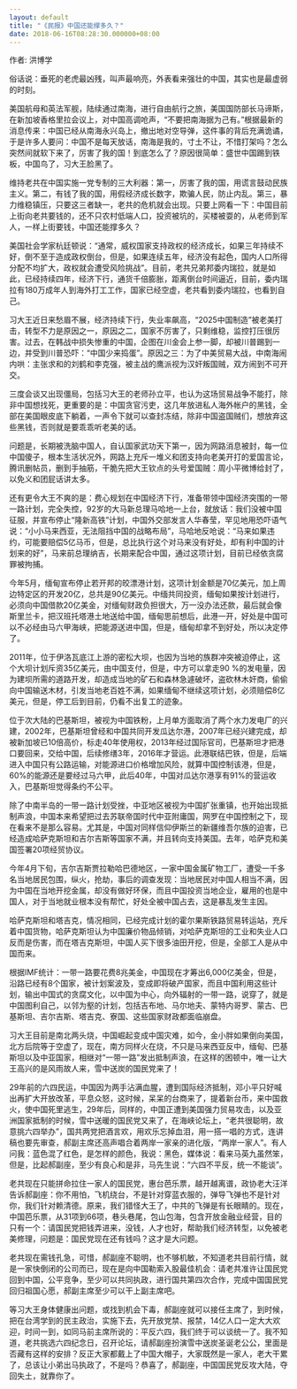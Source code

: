 ```yaml
---
layout: default
title: "《民报》中国还能撑多久？"
date: 2018-06-16T08:28:30.000000+08:00
---
```


作者: 洪博学

俗话说：垂死的老虎最凶残，叫声最响亮，外表看来强壮的中国，其实也是最虚弱的时刻。

美国航母和英法军舰，陆续通过南海，进行自由航行之旅，美国国防部长马谛斯，在新加坡香格里拉会议上，对中国高调呛声，“不要把南海据为己有。”根据最新的消息传来：中国已经从南海永兴岛上，撤出地对空导弹，这件事的背后充满诡谲，于是许多人要问：中国不是每天放话，南海是我的，寸土不让，不惜打架吗？怎么突然间就软下来了，厉害了我的国！到底怎么了？原因很简单：盛世中国踢到铁板，中国鸟了，习大王脸黑了。

维持老共在中国实施一党专制的三大利器：第一，厉害了我的国，用谎言鼓动民族主义。第二，有钱了我的国，用假经济成长数字，欺骗人民，防止内乱。第三，暴力维稳镇压，只要这三者缺一，老共的危机就会出现。只要上网看一下：中国目前上街向老共要钱的，还不只农村低端人口，投资被坑的，买楼被耍的，从老师到军人，一样上街要钱，中国还能撑多久？

美国社会学家杭廷顿说：“通常，威权国家支持政权的经济成长，如果三年持续不好，倒不至于造成政权倒台，但是，如果连续五年，经济没有起色，国内人口所得分配不均扩大，政权就会遭受风险挑战”。目前，老共兄弟邦委内瑞拉，就是如此，已经持续四年，经济下行，通货千倍膨胀，距离倒台时间逼近，目前，委内瑞拉有180万成年人到海外打工工作，国家已经空虚，老共看到委内瑞拉，也看到自己。

习大王近日来愁眉不展，经济持续下行，失业率飙高，“2025中国制造”被老美打击，转型不力是原因之一，原因之二，国家不厉害了，只剩维稳，监控打压很厉害。过去，在韩战中损失惨重的中国，企图在川金会上参一脚，却被川普踢到一边，并受到川普恐吓：“中国少来捣蛋”。原因之三：为了中美贸易大战，中南海闹内哄：主张求和的刘鹤和李克强，被主战的鹰派视为汉奸叛国贼，双方闹到不可开交。

三度会谈又出现僵局，包括习大王的老师孙立平，也认为这场贸易战争不能打，除非中国想找死，更重要的是：中国贪官污吏，这几年放进私人海外帐户的黑钱，全部在美国眼皮底下躺着，一声令下就可以查封冻结，除非中国盗国贼们，想放弃这些黑钱，否则就是要乖乖听老美的话。

问题是，长期被洗脑中国人，自认国家武功天下第一，因为网路消息被封，每一位中国傻子，根本生活状况外，网路上充斥一堆义和团支持向老美开打的爱国言论，腾讯删帖员，删到手抽筋，干脆先把大王钦点的头号爱国贼：周小平微博给封了，以免义和团屁话讲太多。

还有更令大王不爽的是：费心规划在中国经济下行，准备带领中国经济突围的一带一路计划，完全失控，92岁的大马新总理马哈地一上台，就放话：我们没被中国征服，并宣布停止“隆新高铁”计划，中国外交部发言人华春莹，罕见地用恐吓语气说：“小小马来西亚，无法阻挡中国的战略布局”，马哈地反呛说：“马来如果违约，可能要赔偿5亿马币，但是，总比执行这个对马来没有好处，却有利中国的计划来的好”，马来前总理纳吉，长期来配合中国，通过这项计划，目前已经依贪腐罪被拘捕。

今年5月，缅甸宣布停止若开邦的皎漂港计划，这项计划金额是70亿美元，加上周边特定区的开发20亿，总共是90亿美元。中缅共同投资，缅甸如果按计划进行，必须向中国借款20亿美金，对缅甸财政负担很大，万一没办法还款，最后就会像斯里兰卡，把汉班托塔港土地送给中国，缅甸思前想后，此港一开，好处是中国可以不必经由马六甲海峡，把能源送进中国，但是，缅甸却拿不到好处，所以决定停了。

2011年，位于伊洛瓦底江上游的密松大坝，也因为当地的族群冲突被迫停止，这个大坝计划斥资35亿美元，由中国支付，但是，中方可以拿走90 %的发电量，因为建坝所需的道路开发，却造成当地的矿石和森林急遽破坏，盗砍林木奸商，偷偷向中国输送木材，引发当地老百姓不满，如果缅甸不继续这项计划，必须赔偿8亿美元，但是，停工后到目前，仍看不出复工的迹象。

位于次大陆的巴基斯坦，被视为中国铁粉，上月单方面取消了两个水力发电厂的兴建，2002年，巴基斯坦曾经和中国共同开发瓜达尔港，2007年已经兴建完成，却被新加坡已10倍高价，标走40年使用权，2013年经过国际官司，巴基斯坦才把港口要回来，交给中国，后续修缮3年，2016年才营运。此港联结巴铁，但是，后端进入中国只有公路运输，对能源进口价格增加风险，就算中国控制该港，但是，60%的能源还是要经过马六甲，此后40年，中国对瓜达尔港享有91%的营运收入，巴基斯坦觉得条约不公平。

除了中南半岛的一带一路计划受挫，中亚地区被视为中国扩张重镇，也开始出现抵制声浪，中国本来希望把过去苏联帝国时代中亚附庸国，网罗在中国控制之下，现在看来不是那么容易。尤其是，中国对同样信仰伊斯兰的新疆维吾尔族的迫害，已经造成哈萨克斯坦和吉尔吉斯等国家不满，并且转向支持美国。去年，哈萨克和美国签署20项经贸协议。

今年4月下旬，吉尔吉斯贾拉勒哈巴德地区，一家中国金属矿物工厂，遭受一千多名当地居民包围，纵火，抢劫，事后的调查发现：当地居民对中国人相当不满，因为中国在当地开挖金属，却没有做好环保，而且中国投资当地企业，雇用的也是中国人，对于当地就业根本没有帮忙，好处全被中国占去，这是暴乱发生主因。

哈萨克斯坦和塔吉克，情况相同，已经完成计划的霍尔果斯铁路贸易转运站，充斥着中国货物，哈萨克斯坦认为中国廉价物品倾销，对哈萨克斯坦的工业和失业人口反而是伤害，而在塔吉克斯坦，中国人买下很多油田开挖，但是，全部工人是从中国而来。

根据IMF统计：一带一路要花费8兆美金，中国现在才筹出6,000亿美金，但是，沿路已经有8个国家，被计划案波及，变成即将破产国家，而且中国利用这些计划，输出中国式的贪腐文化，以中国为中心，向外辐射的一带一路，说穿了，就是中国图利自己，以邻为壑的计划，包括吉布地、马尔地夫、蒙特内哥罗、蒙古、巴基斯坦、吉尔吉斯、塔吉克、寮国、这些国家财政都面临崩盘。

习大王目前是南北两头烧，中国崛起变成中国灾难，如今，金小胖如果倒向美国，北方后院等于空虚了，现在，南方同样火在烧，不只是马来西亚反中，缅甸、巴基斯坦以及中亚国家，相继对“一带一路”发出抵制声浪，在这样的困顿中，唯一让大王高兴的是风雨故人来，雪中送炭的国民党来了！

29年前的六四民运，中国因为两手沾满血腥，遭到国际经济抵制，邓小平只好喊出再扩大开放改革，平息众怒，这时候，呆呆的台商来了，提着新台币，来中国救火，使中国死里逃生，29年后，同样的，中国正遭到美国强力贸易攻击，以及亚洲国家抵制的时候，雪中送暖的国民党又来了，在海峡论坛上，“老共很聪明，故意挑六四举办”，国共两党把酒言欢，用欢乐忘掉血泪，用一搭一唱的方式，连讲稿也要先审查，郝副主席还高声唱合着两岸一家亲的进化版，“两岸一家人”。有人问我：蓝色混了红色，是怎样的颜色，我说：黑色，媒体说：看来马英九虽然笨，但是，比起郝副座，至少有良心和是非，马先生说：“六四不平反，统一不能谈”。

老共现在只能拼命拉住一家人的国民党，惠台芭乐票，越开越离谱，政协老大汪洋告诉郝副座：你不用怕，飞机绕台，不是针对穿蓝衣服的，弹导飞弹也不是针对你，我们针对赖清德。原来，我们错怪大王了，中共的飞弹是有长眼睛的。现在，中国芭乐票，从31项到66项，巷头巷尾，包山包海，包含开放金融业经营，目的只有一个：请国民党把钱弄进来，没钱，人才也好，帮助我们经济转型，以免被老美修理，问题是：国民党现在还有钱吗？这才是大问题。

老共现在需钱孔急，可惜，郝副座不聪明，也不够机敏，不知道老共目前行情，就是一家快倒闭的公司而已，现在是向中国勒索入股最佳机会：请老共准许让国民党回到中国，公平竞争，至少可以共同执政，进行国共第四次合作，完成中国国民党回归祖国心愿，郝副主席至少可以干上副主席吧。

等习大王身体健康出问题，或找到机会下毒，郝副座就可以接任主席了，到时候，把在台湾学到的民主政治，实施下去，先开放党禁、报禁，14亿人口一定大大欢迎，时间一到，如同马前主席所说的：平反六四，我们终于可以谈统一了。我不知道，老共挑选六四纪念日，召开论坛，请郝副座扮演雪中送炭圣诞老公公，里面是否藏有这样的安排？反正大家都戴上了中国大帽子，大家既然是一家人，老大干累了，总该让小弟出马执政了，不是吗？恭喜了，郝副座，中国国民党反攻大陆，夺回失土，就靠你了。

